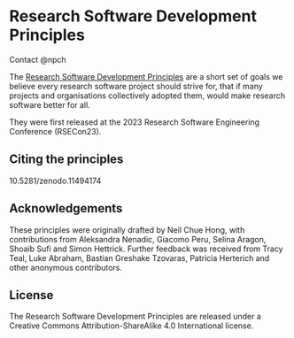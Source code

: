 # Research Software Development Principles
Contact @npch

The [Research Software Development Principles](principles.md) are a short set of goals we believe every research software project should strive for, 
that if many projects and organisations collectively adopted them, would make research software better for all. 

They were first released at the 2023 Research Software Engineering Conference (RSECon23).

## Citing the principles

10.5281/zenodo.11494174

## Acknowledgements

These principles were originally drafted by Neil Chue Hong, with contributions from Aleksandra Nenadic, Giacomo Peru, Selina Aragon, 
Shoaib Sufi and Simon Hettrick. 
Further feedback was received from Tracy Teal, Luke Abraham, Bastian Greshake Tzovaras, Patricia Herterich and other anonymous contributors.

## License

The Research Software Development Principles are released under a Creative Commons Attribution-ShareAlike 4.0 International license.
